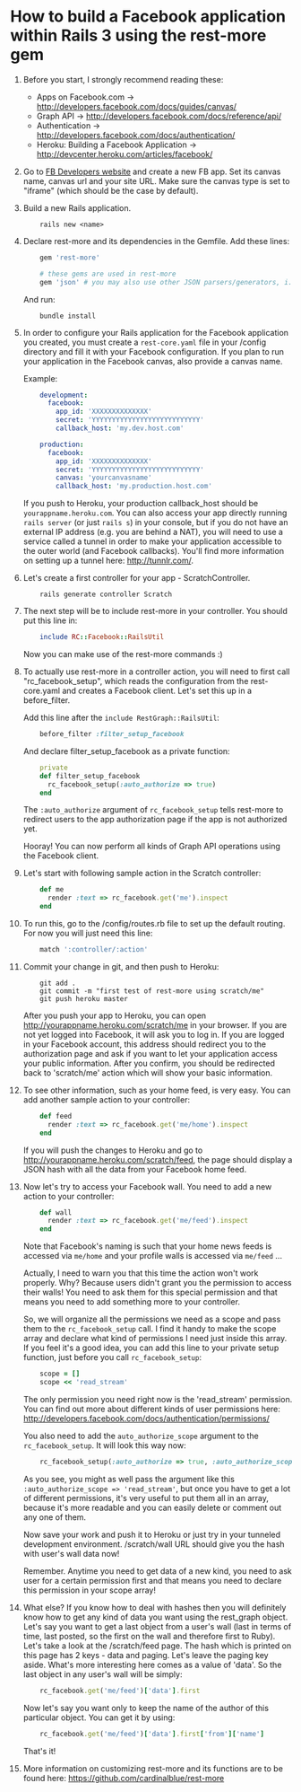 # How to build a Facebook application within Rails 3 using the rest-more gem

1. Before you start, I strongly recommend reading these:

    * Apps on Facebook.com -> <http://developers.facebook.com/docs/guides/canvas/>
    * Graph API -> <http://developers.facebook.com/docs/reference/api/>
    * Authentication -> <http://developers.facebook.com/docs/authentication/>
    * Heroku: Building a Facebook Application -> <http://devcenter.heroku.com/articles/facebook/>


2. Go to [FB Developers website](http://facebook.com/developers) and create a new FB app. Set its canvas name, canvas url and your site URL. Make sure the canvas type is set to "iframe" (which should be the case by default).


3. Build a new Rails application.

    ``` shell
        rails new <name>
    ```

4. Declare rest-more and its dependencies in the Gemfile. Add these lines:

    ``` ruby
        gem 'rest-more'

        # these gems are used in rest-more
        gem 'json' # you may also use other JSON parsers/generators, i.e. 'yajl-ruby' or 'json_pure'
    ```

    And run:

    ``` shell
        bundle install
    ```

5. In order to configure your Rails application for the Facebook application you created, you must create a `rest-core.yaml` file in your /config directory and fill it with your Facebook configuration. If you plan to run your application in the Facebook canvas, also provide a canvas name.

    Example:

    ``` yaml
        development:
          facebook:
            app_id: 'XXXXXXXXXXXXXX'
            secret: 'YYYYYYYYYYYYYYYYYYYYYYYYYYY'
            callback_host: 'my.dev.host.com'

        production:
          facebook:
            app_id: 'XXXXXXXXXXXXXX'
            secret: 'YYYYYYYYYYYYYYYYYYYYYYYYYYY'
            canvas: 'yourcanvasname'
            callback_host: 'my.production.host.com'
    ```

   If you push to Heroku, your production callback_host should be `yourappname.heroku.com`. You can also access your app directly running `rails server` (or just `rails s`) in your console, but if you do not have an external IP address (e.g. you are behind a NAT), you will need to use a service called a tunnel in order to make your application accessible to the outer world (and Facebook callbacks). You'll find more information on setting up a tunnel here: <http://tunnlr.com/>.

6. Let's create a first controller for your app - ScratchController.

    ``` shell
        rails generate controller Scratch
    ```

7. The next step will be to include rest-more in your controller. You should put this line in:

    ``` ruby
        include RC::Facebook::RailsUtil
    ```

     Now you can make use of the rest-more commands :)

8. To actually use rest-more in a controller action, you will need to first call "rc_facebook_setup", which reads the configuration from the rest-core.yaml and creates a Facebook client.   Let's set this up in a before_filter.

    Add this line after the `include RestGraph::RailsUtil`:

    ``` ruby
        before_filter :filter_setup_facebook
    ```

    And declare filter_setup_facebook as a private function:

    ``` ruby
        private
        def filter_setup_facebook
          rc_facebook_setup(:auto_authorize => true)
        end
    ```

    The `:auto_authorize` argument of `rc_facebook_setup` tells rest-more to redirect users to the app authorization page if the app is not authorized yet.

    Hooray! You can now perform all kinds of Graph API operations using the Facebook client.

9. Let's start with following sample action in the Scratch controller:

    ``` ruby
        def me
          render :text => rc_facebook.get('me').inspect
        end
    ```

10. To run this, go to the /config/routes.rb file to set up the default routing. For now you will just need this line:

    ``` ruby
        match ':controller/:action'
    ```

11. Commit your change in git, and then push to Heroku:

    ``` shell
        git add .
        git commit -m "first test of rest-more using scratch/me"
        git push heroku master
    ```

    After you push your app to Heroku, you can open <http://yourappname.heroku.com/scratch/me> in your browser. If you are not yet logged into Facebook, it will ask you to log in.  If you are logged in your Facebook account, this address should redirect you to the authorization page and ask if you want to let your application access your public information. After you confirm, you should be redirected back to 'scratch/me' action which will show your basic information.

12. To see other information, such as your home feed, is very easy. You can add another sample action to your controller:

    ``` ruby
        def feed
          render :text => rc_facebook.get('me/home').inspect
        end
    ```

    If you will push the changes to Heroku and go to <http://yourappname.heroku.com/scratch/feed>, the page should display a JSON hash with all the data from your Facebook home feed.


13. Now let's try to access your Facebook wall. You need to add a new action to your controller:

    ``` ruby
        def wall
          render :text => rc_facebook.get('me/feed').inspect
        end
    ```

    Note that Facebook's naming is such that your home news feeds is accessed via `me/home` and your profile walls is accessed via `me/feed` ...

    Actually, I need to warn you that this time the action won't work properly. Why? Because users didn't grant you the permission to access their walls! You need to ask them for this special permission and that means you need to add something more to your controller.

    So, we will organize all the permissions we need as a scope and pass them to the `rc_facebook_setup` call. I find it handy to make the scope array and declare what kind of permissions I need just inside this array. If you feel it's a good idea, you can add this line to your private setup function, just before you call `rc_facebook_setup`:

    ``` ruby
        scope = []
        scope << 'read_stream'
    ```

    The only permission you need right now is the 'read_stream' permission. You can find out more about different kinds of user permissions here: <http://developers.facebook.com/docs/authentication/permissions/>

    You also need to add the `auto_authorize_scope` argument to the `rc_facebook_setup`. It will look this way now:

    ``` ruby
        rc_facebook_setup(:auto_authorize => true, :auto_authorize_scope => scope.join(','))
    ```

    As you see, you might as well pass the argument like this `:auto_authorize_scope => 'read_stream'`, but once you have to get a lot of different permissions, it's very useful to put them all in an array, because it's more readable and you can easily delete or comment out any one of them.

    Now save your work and push it to Heroku or just try in your tunneled development environment. /scratch/wall URL should give you the hash with user's wall data now!

    Remember. Anytime you need to get data of a new kind, you need to ask user for a certain permission first and that means you need to declare this permission in your scope array!

14. What else? If you know how to deal with hashes then you will definitely know how to get any kind of data you want using the rest_graph object. Let's say you want to get a last object from a user's wall (last in terms of time, last posted, so the first on the wall and therefore first to Ruby). Let's take a look at the /scratch/feed page. The hash which is printed on this page has 2 keys - data and paging. Let's leave the paging key aside. What's more interesting here comes as a value of 'data'. So the last object in any user's wall will be simply:

    ``` ruby
        rc_facebook.get('me/feed')['data'].first
    ```

    Now let's say you want only to keep the name of the author of this particular object. You can get it by using:

    ``` ruby
        rc_facebook.get('me/feed')['data'].first['from']['name']
    ```

    That's it!

15. More information on customizing rest-more and its functions are to be found here: <https://github.com/cardinalblue/rest-more>
